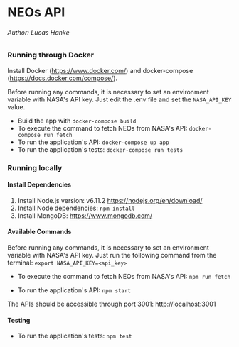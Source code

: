 # NEOs API

###### Author: Lucas Hanke

### Running through Docker

Install Docker (https://www.docker.com/) and docker-compose (https://docs.docker.com/compose/).

Before running any commands, it is necessary to set an environment variable with NASA's API key. Just edit the .env file and set the `NASA_API_KEY` value.

* Build the app with `docker-compose build`
* To execute the command to fetch NEOs from NASA's API: `docker-compose run fetch`
* To run the application's API: `docker-compose up app`
* To run the application's tests: `docker-compose run tests`


### Running locally

#### Install Dependencies

1. Install Node.js version: v6.11.2 https://nodejs.org/en/download/
1. Install Node dependencies: `npm install`
1. Install MongoDB: https://www.mongodb.com/

#### Available Commands

Before running any commands, it is necessary to set an environment variable with NASA's API key. Just run the following command from the terminal: `export NASA_API_KEY=<api_key>`

* To execute the command to fetch NEOs from NASA's API: `npm run fetch`

* To run the application's API: `npm start`

The APIs should be accessible through port 3001: http://localhost:3001

#### Testing

* To run the application's tests: `npm test`
